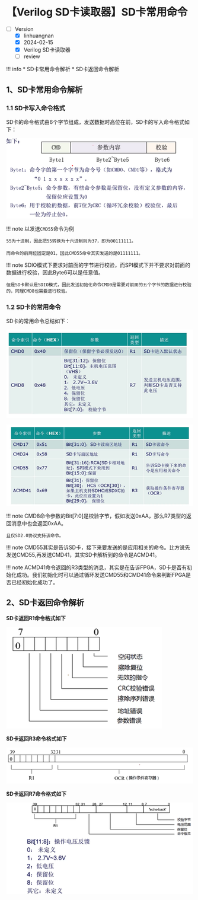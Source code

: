 # 【Verilog SD卡读取器】SD卡常用命令

- [ ] Version
    * [x] linhuangnan
    * [x] 2024-02-15 
    * [x] Verilog SD卡读取器
    * [ ] review

!!! info
    * SD卡常用命令解析
    * SD卡返回命令解析

## 1、SD卡常用命令解析

### 1.1 SD卡写入命令格式
SD卡的命令格式由6个字节组成，发送数据时高位在前，SD卡的写入命令格式如下：

![194](../img/194.png)

!!! note
    以发送`CMD55`命令为例
    
    55为十进制，因此把55转换为十六进制则为37，即为00111111。
    
    而命令的前两位固定是01，因此CMD55命令其实发送的是01111111。

!!! note
    SDIO模式下要求对前面的字节进行校验，而SPI模式下并不要求对前面的数据进行校验，因此Byte6可以是任意值。

    但是SD卡默认是SDIO模式，因此发送初始化命令CMD0是需要对前面的五个字节的数据进行校验的，同理CMD8也需要进行校验。

### 1.2 SD卡的常用命令

SD卡的常用命令总结如下：

![195](../img/195.png)

![196](../img/196.png)

!!! note
    CMD8命令参数的Bit[7:0]是校验字节，假如发送0xAA，那么R7类型的返回消息中也会返回0xAA。
    
    且仅SD2.0协议支持该命令。

!!! note
    CMD55其实是告诉SD卡，接下来要发送的是应用相关的命令。比方说先发送CMD55,再发送CMD41，其实SD卡解析到的命令是ACMD41。

!!! note
    ACMD41命令返回的R3类型的消息，其实是在告诉FPGA，SD卡是否有初始化成功。我们初始化时可以通过循环发送CMD55和CMD41命令来判断FPGA是否已经初始化成功了。


## 2、SD卡返回命令解析

**SD卡返回R1命令格式如下**

![197](../img/197.png)

**SD卡返回R3命令格式如下**

![198](../img/198.png)

**SD卡返回R7命令格式如下**

![199](../img/199.png)  

